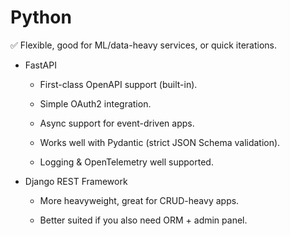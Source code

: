 # Python

✅ Flexible, good for ML/data-heavy services, or quick iterations.

- FastAPI

  - First-class OpenAPI support (built-in).

  - Simple OAuth2 integration.

  - Async support for event-driven apps.

  - Works well with Pydantic (strict JSON Schema validation).

  - Logging & OpenTelemetry well supported.

- Django REST Framework

  - More heavyweight, great for CRUD-heavy apps.

  - Better suited if you also need ORM + admin panel.
